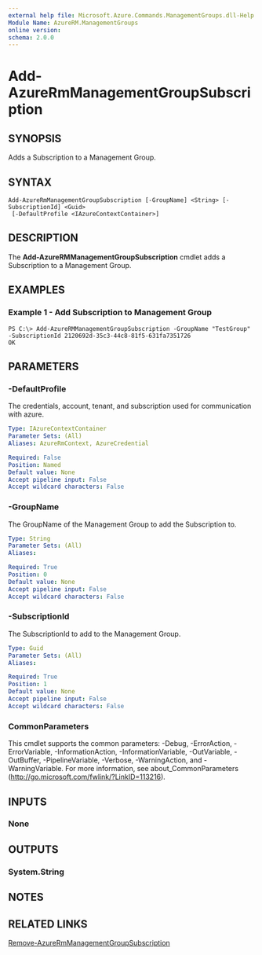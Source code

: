 ```yaml
---
external help file: Microsoft.Azure.Commands.ManagementGroups.dll-Help.xml
Module Name: AzureRM.ManagementGroups
online version: 
schema: 2.0.0
---
```


# Add-AzureRmManagementGroupSubscription

## SYNOPSIS
Adds a Subscription to a Management Group.

## SYNTAX

```
Add-AzureRmManagementGroupSubscription [-GroupName] <String> [-SubscriptionId] <Guid>
 [-DefaultProfile <IAzureContextContainer>]
```

## DESCRIPTION
The **Add-AzureRMManagementGroupSubscription** cmdlet adds a Subscription to a Management Group.

## EXAMPLES

### Example 1 - Add Subscription to Management Group
```
PS C:\> Add-AzureRMManagementGroupSubscription -GroupName "TestGroup" -SubscriptionId 2120692d-35c3-44c8-81f5-631fa7351726
OK
```

## PARAMETERS

### -DefaultProfile
The credentials, account, tenant, and subscription used for communication with azure.

```yaml
Type: IAzureContextContainer
Parameter Sets: (All)
Aliases: AzureRmContext, AzureCredential

Required: False
Position: Named
Default value: None
Accept pipeline input: False
Accept wildcard characters: False
```

### -GroupName
The GroupName of the Management Group to add the Subscription to.

```yaml
Type: String
Parameter Sets: (All)
Aliases: 

Required: True
Position: 0
Default value: None
Accept pipeline input: False
Accept wildcard characters: False
```

### -SubscriptionId
The SubscriptionId to add to the Management Group.

```yaml
Type: Guid
Parameter Sets: (All)
Aliases: 

Required: True
Position: 1
Default value: None
Accept pipeline input: False
Accept wildcard characters: False
```

### CommonParameters
This cmdlet supports the common parameters: -Debug, -ErrorAction, -ErrorVariable, -InformationAction, -InformationVariable, -OutVariable, -OutBuffer, -PipelineVariable, -Verbose, -WarningAction, and -WarningVariable. For more information, see about_CommonParameters (http://go.microsoft.com/fwlink/?LinkID=113216).

## INPUTS

### None


## OUTPUTS

### System.String


## NOTES

## RELATED LINKS

[Remove-AzureRmManagementGroupSubscription](./Remove-AzureRmManagementGroupSubscription.md)


